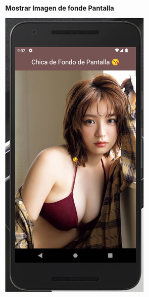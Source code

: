 ## Mostrar Imagen de fonde Pantalla

![](https://github.com/urian121/Aprendiendo-Flutter-desde-cero/blob/master/app_imagen_fondo_pantalla/chica-de-fondo-flutter-urian.png)
